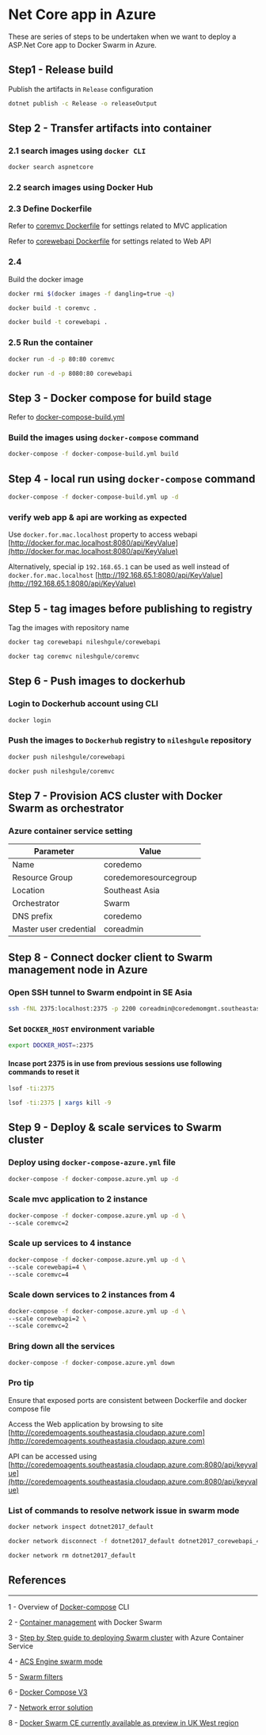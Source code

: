 # Net Core app in Azure

These are series of steps to be undertaken when we want to deploy a ASP.Net Core app to Docker Swarm in Azure.

## Step1 - Release build

Publish the artifacts in `Release` configuration

```bash
dotnet publish -c Release -o releaseOutput
```

## Step 2 - Transfer artifacts into container

### 2.1 search images using `docker CLI`

```bash
docker search aspnetcore
```

### 2.2 search images using Docker Hub

### 2.3 Define Dockerfile

Refer to [coremvc Dockerfile](coremvc/Dockerfile) for settings related to MVC application

Refer to [corewebapi Dockerfile](corewebapi/Dockerfile) for settings related to Web API

### 2.4

Build the docker image

```bash
docker rmi $(docker images -f dangling=true -q)

docker build -t coremvc .

docker build -t corewebapi .
```

### 2.5 Run the container

```bash
docker run -d -p 80:80 coremvc

docker run -d -p 8080:80 corewebapi
```

## Step 3 - Docker compose for build stage

Refer to [docker-compose-build.yml](docker-compose-build.yml)

### Build the images using `docker-compose` command

```bash
docker-compose -f docker-compose-build.yml build
```

## Step 4 - local run using `docker-compose` command

```bash
docker-compose -f docker-compose-build.yml up -d
```

### verify web app & api are working as expected

Use `docker.for.mac.localhost` property to access webapi [http://docker.for.mac.localhost:8080/api/KeyValue](http://docker.for.mac.localhost:8080/api/KeyValue)

Alternatively, special ip `192.168.65.1` can be used as well instead of `docker.for.mac.localhost`
[http://192.168.65.1:8080/api/KeyValue](http://192.168.65.1:8080/api/KeyValue)

## Step 5 - tag images before publishing to registry

Tag the images with repository name

```bash
docker tag corewebapi nileshgule/corewebapi

docker tag coremvc nileshgule/coremvc
```

## Step 6 - Push images to dockerhub

### Login to Dockerhub account using CLI

```bash
docker login
```

### Push the images to `Dockerhub` registry to `nileshgule` repository

```bash
docker push nileshgule/corewebapi

docker push nileshgule/coremvc
```

## Step 7 - Provision ACS cluster with Docker Swarm as orchestrator

### Azure container service setting

|Parameter | Value |
|---|---|
|Name | coredemo |
|Resource Group | coredemoresourcegroup |
|Location | Southeast Asia |
|Orchestrator | Swarm |
|DNS prefix | coredemo |
|Master user credential | coreadmin |

## Step 8 - Connect docker client to Swarm management node in Azure

### Open SSH tunnel to Swarm endpoint in SE Asia

```bash
ssh -fNL 2375:localhost:2375 -p 2200 coreadmin@coredemomgmt.southeastasia.cloudapp.azure.com
```

### Set `DOCKER_HOST` environment variable

```bash
export DOCKER_HOST=:2375
```

#### Incase port 2375 is in use from previous sessions use following commands to reset it

```bash
lsof -ti:2375

lsof -ti:2375 | xargs kill -9
```

## Step 9 - Deploy & scale services to Swarm cluster

### Deploy using `docker-compose-azure.yml` file

```bash
docker-compose -f docker-compose.azure.yml up -d
```

### Scale mvc application to 2 instance

```bash
docker-compose -f docker-compose.azure.yml up -d \
--scale coremvc=2
```

### Scale up services to 4 instance

```bash
docker-compose -f docker-compose.azure.yml up -d \
--scale corewebapi=4 \
--scale coremvc=4
```

### Scale down services to 2 instances from 4

```bash
docker-compose -f docker-compose.azure.yml up -d \
--scale corewebapi=2 \
--scale coremvc=2
```

### Bring down all the services

```bash
docker-compose -f docker-compose.azure.yml down
```

### Pro tip

Ensure that exposed ports are consistent between Dockerfile and docker compose file

Access the Web application by browsing to site
[http://coredemoagents.southeastasia.cloudapp.azure.com](http://coredemoagents.southeastasia.cloudapp.azure.com)

API can be accessed using
[http://coredemoagents.southeastasia.cloudapp.azure.com:8080/api/keyvalue](http://coredemoagents.southeastasia.cloudapp.azure.com:8080/api/keyvalue)

### List of commands to resolve network issue in swarm mode

```bash
docker network inspect dotnet2017_default

docker network disconnect -f dotnet2017_default dotnet2017_corewebapi_4

docker network rm dotnet2017_default
```

## References

---
1 - Overview of [Docker-compose](https://docs.docker.com/compose/reference/overview/) CLI

2 - [Container management](https://docs.microsoft.com/en-us/azure/container-service/dcos-swarm/container-service-docker-swarm) with Docker Swarm

3 - [Step by Step guide to deploying Swarm cluster](http://cloudify.co/2016/11/22/step-by-step-guide-deploying-docker-swarm-with-azure-container-service.html)  with Azure Container Service

4 - [ACS Engine swarm mode](https://azure.microsoft.com/en-us/resources/templates/101-acsengine-swarmmode/)

5 - [Swarm filters](https://docs.docker.com/swarm/scheduler/filter/#use-a-constraint-filter)

6 - [Docker Compose V3](https://docs.docker.com/compose/compose-file/#build)

7 - [Network error solution](https://parekhparthesh.blogspot.sg/2016/08/docker-unable-to-remove-network-has.html)

8 - [Docker Swarm CE currently available as preview in UK West region](https://github.com/MicrosoftDocs/azure-docs/blob/master/articles/container-service/dcos-swarm/container-service-swarm-mode-walkthrough.md)